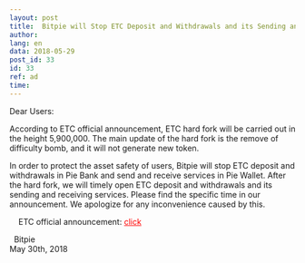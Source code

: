 ```yaml
---
layout: post
title:  Bitpie will Stop ETC Deposit and Withdrawals and its Sending and Receiving Services
author: 
lang: en
data: 2018-05-29
post_id: 33
id: 33
ref: ad
time: 
---
```


Dear Users: 

According to ETC official announcement, ETC hard fork will be carried out in the height 5,900,000. The main update of the hard fork is the remove of difficulty bomb, and it will not generate new token.

In order to protect the asset safety of users, Bitpie will stop ETC deposit and withdrawals in Pie Bank and send and receive services in Pie Wallet. After the hard fork, we will timely open ETC deposit and withdrawals and its sending and receiving services. Please find the specific time in our announcement. We apologize for any inconvenience caused by this.<br/> 

  
  
ETC official announcement: <a href="https://ethereumclassic.github.io/blog/2018-03-12-etc-roundup/" target="_blank" style="color:red">click</a>

 
Bitpie<br/>
May 30th, 2018


